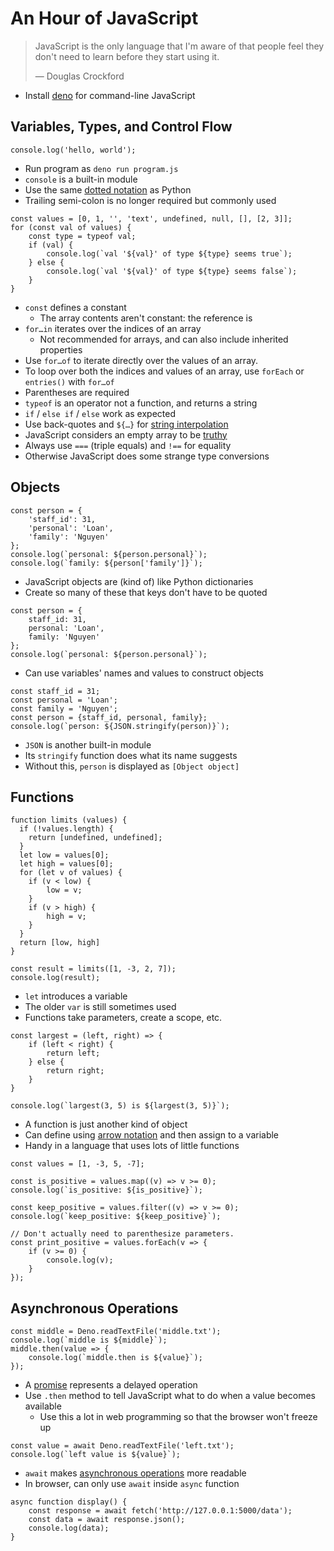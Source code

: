 # An Hour of JavaScript

<p id="terms"></p>

> JavaScript is the only language that I'm aware of
> that people feel they don't need to learn
> before they start using it.
>
> — Douglas Crockford

-   Install [deno][deno] for command-line JavaScript

## Variables, Types, and Control Flow

``` {file="console_log.js"}
console.log('hello, world');
```

-   Run program as `deno run program.js`
-   `console` is a built-in module
-   Use the same [dotted notation](g:dotted-notation) as Python
-   Trailing semi-colon is no longer required but commonly used

``` {file="loop_if_truthiness.js"}
const values = [0, 1, '', 'text', undefined, null, [], [2, 3]];
for (const val of values) {
    const type = typeof val;
    if (val) {
        console.log(`val '${val}' of type ${type} seems true`);
    } else {
        console.log(`val '${val}' of type ${type} seems false`);
    }
}
```

-   `const` defines a constant
    -   The array contents aren't constant: the reference is
-   `for…in` iterates over the indices of an array
    -   Not recommended for arrays, and can also include inherited properties
-   Use `for…of` to iterate directly over the values of an array.
-   To loop over both the indices and values of an array, use `forEach` or `entries()` with `for…of`
-   Parentheses are required
-   `typeof` is an operator not a function, and returns a string
-   `if` / `else if` / `else` work as expected
-   Use back-quotes and `${…}` for [string interpolation](g:string-interpolation)
-   JavaScript considers an empty array to be [truthy](g:truthiness)
-   Always use `===` (triple equals) and `!==` for equality
-   Otherwise JavaScript does some strange type conversions

## Objects

``` {file="object_access.js"}
const person = {
    'staff_id': 31,
    'personal': 'Loan',
    'family': 'Nguyen'
};
console.log(`personal: ${person.personal}`);
console.log(`family: ${person['family']}`);
```

-   JavaScript objects are (kind of) like Python dictionaries
-   Create so many of these that keys don't have to be quoted

``` {file="object_unquoted.js"}
const person = {
    staff_id: 31,
    personal: 'Loan',
    family: 'Nguyen'
};
console.log(`personal: ${person.personal}`);
```

-   Can use variables' names and values to construct objects

``` {file="object_variables_as_fields.js"}
const staff_id = 31;
const personal = 'Loan';
const family = 'Nguyen';
const person = {staff_id, personal, family};
console.log(`person: ${JSON.stringify(person)}`);
```

-   `JSON` is another built-in module
-   Its `stringify` function does what its name suggests
-   Without this, `person` is displayed as `[Object object]`

## Functions

``` {file="function_def_and_call.js"}
function limits (values) {
  if (!values.length) {
    return [undefined, undefined];
  }
  let low = values[0];
  let high = values[0];
  for (let v of values) {
    if (v < low) {
        low = v;
    }
    if (v > high) {
        high = v;
    }
  }
  return [low, high]
}

const result = limits([1, -3, 2, 7]);
console.log(result);
```

-   `let` introduces a variable
-   The older `var` is still sometimes used
-   Functions take parameters, create a scope, etc.

``` {file="arrow_function.js"}
const largest = (left, right) => {
    if (left < right) {
        return left;
    } else {
        return right;
    }
}

console.log(`largest(3, 5) is ${largest(3, 5)}`);
```

-   A function is just another kind of object
-   Can define using [arrow notation](g:arrow-notation) and then assign to a variable
-   Handy in a language that uses lots of little functions

``` {file="higher_order_func.js"}
const values = [1, -3, 5, -7];

const is_positive = values.map((v) => v >= 0);
console.log(`is_positive: ${is_positive}`);

const keep_positive = values.filter((v) => v >= 0);
console.log(`keep_positive: ${keep_positive}`);

// Don't actually need to parenthesize parameters.
const print_positive = values.forEach(v => {
    if (v >= 0) {
        console.log(v);
    }
});
```

## Asynchronous Operations

``` {file="promises.js"}
const middle = Deno.readTextFile('middle.txt');
console.log(`middle is ${middle}`);
middle.then(value => {
    console.log(`middle.then is ${value}`);
});
```

-   A [promise](g:promise) represents a delayed operation
-   Use `.then` method to tell JavaScript what to do when a value becomes available
    -   Use this a lot in web programming so that the browser won't freeze up

``` {file="await.js"}
const value = await Deno.readTextFile('left.txt');
console.log(`left value is ${value}`);
```

-   `await` makes [asynchronous operations](g:async-operation) more readable
-   In browser, can only use `await` inside `async` function

``` {file="async.js"}
async function display() {
    const response = await fetch('http://127.0.0.1:5000/data');
    const data = await response.json();
    console.log(data);
}
```

[deno]: https://deno.com/
